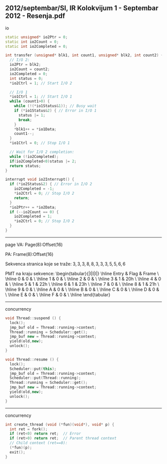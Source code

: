 2012/septembar/SI, IR Kolokvijum 1 - Septembar 2012 - Resenja.pdf
--------------------------------------------------------------------------------
io
```cpp
static unsigned* io2Ptr = 0;
static int io2Count = 0;
static int io2Completed = 0;

int transfer (unsigned* blk1, int count1, unsigned* blk2, int count2) {
  // I/O 2:
  io2Ptr = blk2;
  io2Count = count2;
  io2Completed = 0;
  int status = 0;
  *io2Ctrl = 1; // Start I/O 2

  // I/O 1
  *io1Ctrl = 1; // Start I/O 1
  while (count1>0) {
    while (!(*io1Status&1)); // Busy wait
    if (*io1Status&2) { // Error in I/O 1
      status |= 1;
      break;
    }
    *blk1++ = *io1Data;
    count1--;
  }
  *io1Ctrl = 0; // Stop I/O 1

  // Wait for I/O 2 completion:
  while (!io2Completed);
  if(io2Completed<0)status |= 2;
  return status;
}

interrupt void io2Interrupt() {
  if (*io2Status&2) { // Error in I/O 2
    io2Completed = -1;
    *io2Ctrl = 0; // Stop I/O 2
    return;
  }
  *io2Ptr++ = *io2Data;
  if (--io2Count == 0) {
    io2Completed = 1;
    *io2Ctrl = 0; // Stop I/O 2
  }
}

```
--------------------------------------------------------------------------------
page
VA: Page(8):Offset(16)

PA: Frame(8):Offset(16)

Sekvenca stranica koje se traže: $3, 3, 3, 8, 8, 3, 3, 3, 5, 5, 6, 6$

PMT na kraju sekvence:
\begin{tabular}{|l|l|l|}
\hline
Entry & Flag & Frame \\
\hline
0 & 0 & \\
\hline
1 & 0 & \\
\hline
2 & 0 & \\
\hline
3 & 1 & 20h \\
\hline
4 & 0 & \\
\hline
5 & 1 & 22h \\
\hline
6 & 1 & 23h \\
\hline
7 & 0 & \\
\hline
8 & 1 & 21h \\
\hline
9 & 0 & \\
\hline
A & 0 & \\
\hline
B & 0 & \\
\hline
C & 0 & \\
\hline
D & 0 & \\
\hline
E & 0 & \\
\hline
F & 0 & \\
\hline
\end{tabular}

--------------------------------------------------------------------------------
concurrency
```cpp
void Thread::suspend () {
  lock();
  jmp_buf old = Thread::running->context;
  Thread::running = Scheduler::get();
  jmp_buf new = Thread::running->context;
  yield(old,new);
  unlock();
}

void Thread::resume () {
  lock();
  Scheduler::put(this);
  jmp_buf old = Thread::running->context;
  Scheduler::put(Thread::running);
  Thread::running = Scheduler::get();
  jmp_buf new = Thread::running->context;
  yield(old,new);
  unlock();
}
```

--------------------------------------------------------------------------------
concurrency
```cpp
int create_thread (void (*fun)(void*), void* p) {
  int ret = fork();
  if (ret<0) return ret;  // Error
  if (ret>0) return ret;  // Parent thread context
  // Child context (ret==0):
  (*fun)(p);
  exit();
}
```
